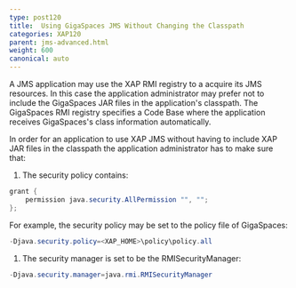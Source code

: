 ```yaml
---
type: post120
title:  Using GigaSpaces JMS Without Changing the Classpath
categories: XAP120
parent: jms-advanced.html
weight: 600
canonical: auto
---
```




A JMS application may use the XAP RMI registry to a acquire its JMS resources. In this case the application administrator may prefer not to include the GigaSpaces JAR files in the application's classpath. The GigaSpaces RMI registry specifies a Code Base where the application receives GigaSpaces's class information automatically.

In order for an application to use XAP JMS without having to include XAP JAR files in the classpath the application administrator has to make sure that:

1. The security policy contains:


```java
grant {
    permission java.security.AllPermission "", "";
};
```

For example, the security policy may be set to the policy file of GigaSpaces:


```java
-Djava.security.policy=<XAP_HOME>\policy\policy.all
```

1. The security manager is set to be the RMISecurityManager:


```java
-Djava.security.manager=java.rmi.RMISecurityManager
```
